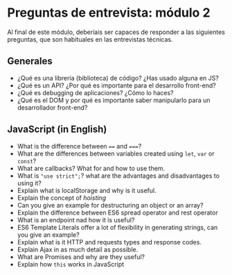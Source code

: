# Preguntas de entrevista: módulo 2

Al final de este módulo, deberíais ser capaces de responder a las siguientes preguntas, que son habituales en las entrevistas técnicas.

## Generales

- ¿Qué es una librería (biblioteca) de código? ¿Has usado alguna en JS?
- ¿Qué es un API? ¿Por qué es importante para el desarrollo front-end?
- ¿Qué es debugging de aplicaciones? ¿Cómo lo haces?
- ¿Qué es el DOM y por qué es importante saber manipularlo para un desarrollador front-end?

## JavaScript (in English)

- What is the difference between `==` and `===`?
- What are the differences between variables created using `let`, `var` or `const`?
- What are callbacks? What for and how to use them.
- What is `"use strict";`? what are the advantages and disadvantages to using it?
- Explain what is localStorage and why is it useful.
- Explain the concept of _hoisting_
- Can you give an example for destructuring an object or an array?
- Explain the difference between ES6 spread operator and rest operator
- What is an endpoint nad how it is useful?
- ES6 Template Literals offer a lot of flexibility in generating strings, can you give an example?
- Explain what is it HTTP and requests types and response codes.
- Explain Ajax in as much detail as possible.
- What are Promises and why are they useful?
- Explain how `this` works in JavaScript
